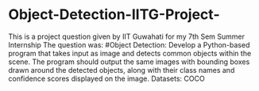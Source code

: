 # Object-Detection-IITG-Project-
This is a project question given by IIT Guwahati for my 7th Sem Summer Internship
The question was:
#Object Detection: Develop a Python-based program that takes input as image
and detects common objects within the scene. The program should output the
same images with bounding boxes drawn around the detected objects, along
with their class names and confidence scores displayed on the image.
Datasets: COCO
